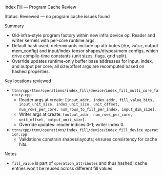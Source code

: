 Index Fill — Program Cache Review

Status: Reviewed — no program cache issues found

Summary
- Old-infra-style program factory within new infra device op. Reader and writer kernels with per-core runtime args.
- Default hash used; determinants include op attributes (`dim`, `value`, output mem_config) and input/index tensor shapes/dtypes/mem configs, which drive compile-time constants (unit sizes, flags, grid split).
- Override updates runtime-only buffer base addresses for input, index, and output per core; all size/offset args are recomputed based on hashed properties.

Key locations reviewed
- `ttnn/cpp/ttnn/operations/index_fill/device/index_fill_multi_core_factory.cpp`
  - Reader args at create: `[input_addr, index_addr, fill_value_bits, input_unit_size, index_unit_size, unit_offset, num_rows_per_core, num_rows_to_fill_per_index, input_dim_size]`.
  - Writer args at create: `[output_addr, num_rows_per_core, unit_offset, output_unit_size]`.
  - Override updates: reader indices 0–1; writer index 0.
- `ttnn/cpp/ttnn/operations/index_fill/device/index_fill_device_operation.cpp`
  - Validations constrain shapes/layouts; ensures consistency for cache hits.

Notes
- `fill_value` is part of `operation_attributes` and thus hashed; cache entries won’t be reused across different fill values.
